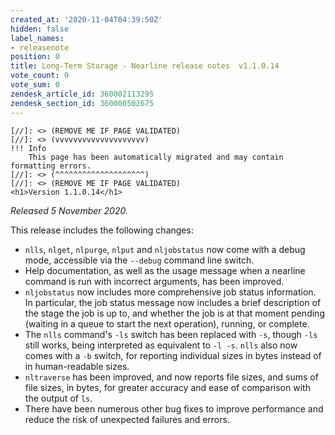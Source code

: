 ```yaml
---
created_at: '2020-11-04T04:39:50Z'
hidden: false
label_names:
- releasenote
position: 0
title: Long-Term Storage - Nearline release notes  v1.1.0.14
vote_count: 0
vote_sum: 0
zendesk_article_id: 360002113295
zendesk_section_id: 360000502675
---
```



    [//]: <> (REMOVE ME IF PAGE VALIDATED)
    [//]: <> (vvvvvvvvvvvvvvvvvvvv)
    !!! Info
        This page has been automatically migrated and may contain formatting errors.
    [//]: <> (^^^^^^^^^^^^^^^^^^^^)
    [//]: <> (REMOVE ME IF PAGE VALIDATED)
    <h1>Version 1.1.0.14</h1>
<p><em>Released 5 November 2020.</em></p>
<p>This release includes the following changes:</p>
<ul>
<li>
<code>nlls</code>, <code>nlget</code>, <code>nlpurge</code>, <code>nlput</code> and <code>nljobstatus</code> now come with a debug mode, accessible via the <code>--debug</code> command line switch.</li>
<li>Help documentation, as well as the usage message when a nearline command is run with incorrect arguments, has been improved.</li>
<li>
<code>nljobstatus</code> now includes more comprehensive job status information. In particular, the job status message now includes a brief description of the stage the job is up to, and whether the job is at that moment pending (waiting in a queue to start the next operation), running, or complete.</li>
<li>The <code>nlls</code> command's <code>-ls</code> switch has been replaced with <code>-s</code>, though <code>-ls</code> still works, being interpreted as equivalent to <code>-l -s</code>. <code>nlls</code> also now comes with a <code>-b</code> switch, for reporting individual sizes in bytes instead of in human-readable sizes.</li>
<li>
<code>nltraverse</code> has been improved, and now reports file sizes, and sums of file sizes, in bytes, for greater accuracy and ease of comparison with the output of <code>ls</code>.</li>
<li>There have been numerous other bug fixes to improve performance and reduce the risk of unexpected failures and errors.</li>
</ul>